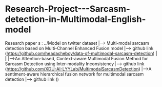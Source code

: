 # Research-Project---Sarcasm-detection-in-Multimodal-English-model

Research paper s : 
 ../Model on twitter dataset
  |--> Multi-modal sarcasm detection based on Multi-Channel Enhanced Fusion model
    |--> github link (https://github.com/headacheboy/data-of-multimodal-sarcasm-detection)
  |
  |
  |-->An Attention-based, Context-aware Multimodal Fusion Method for Sarcasm Detection using Inter-modality Inconsistency
    |--> github link (https://github.com/XDU-AI-LYYLab/MultimodalSarcasmDetection)
  |-->A sentiment-aware hierarchical fusion network for multimodal sarcasm detection
    |--> github link ()
